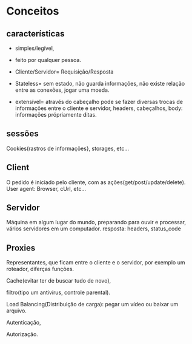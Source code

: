 # Conceitos
## características
- simples/legível,

- feito por qualquer pessoa.
- Cliente/Servidor= Requisição/Resposta
- Stateless= sem estado, não guarda informações, não existe relação entre as conexões, jogar uma moeda.

- extensível= através do cabeçalho pode se fazer diversas trocas de informações entre o cliente e servidor, headers, cabeçalhos, body: informações própriamente ditas.

## sessões

Cookies(rastros de informações}, storages, etc...

## Client

O pedido é iniciado pelo cliente, com as ações(get/post/update/delete).
User agent: Browser, cUrl, etc...

## Servidor

Máquina em algum lugar do mundo, preparando para ouvir e processar, vários servidores em um computador.
resposta: headers, status_code

## Proxies

Representantes, que ficam entre o cliente e o servidor, por exemplo um roteador, diferças funções.

Cache(evitar ter de buscar tudo de novo),

filtro(tipo um antivírus, controle parental).

Load Balancing(Distribuição de carga): pegar um vídeo ou baixar um arquivo.

Autenticação,

Autorização.
